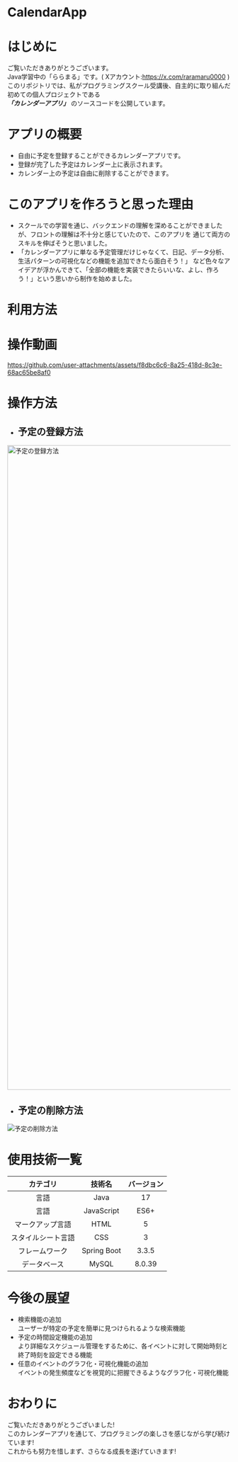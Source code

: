 # CalendarApp
# はじめに  
ご覧いただきありがとうございます。  
Java学習中の「ららまる」です。( Xアカウント:https://x.com/raramaru0000 )  
このリポジトリでは、私がプログラミングスクール受講後、自主的に取り組んだ初めての個人プロジェクトである  
***「カレンダーアプリ」*** のソースコードを公開しています。

# アプリの概要　　
- 自由に予定を登録することができるカレンダーアプリです。  
- 登録が完了した予定はカレンダー上に表示されます。  
- カレンダー上の予定は自由に削除することができます。  

# このアプリを作ろうと思った理由  
- スクールでの学習を通じ、バックエンドの理解を深めることができましたが、フロントの理解は不十分と感じていたので、このアプリを
  通じて両方のスキルを伸ばそうと思いました。
- 「カレンダーアプリに単なる予定管理だけじゃなくて、日記、データ分析、生活パターンの可視化などの機能を追加できたら面白そう！」
  など色々なアイデアが浮かんできて、「全部の機能を実装できたらいいな、よし、作ろう！」という思いから制作を始めました。

# 利用方法  


# 操作動画  
https://github.com/user-attachments/assets/f8dbc6c6-8a25-418d-8c3e-68ac65be8af0

# 操作方法  
- ## 予定の登録方法
<img width="1456" alt="予定の登録方法" src="https://github.com/user-attachments/assets/b6df0a9c-4eb9-4286-add2-d53699fbde72" />



- ## 予定の削除方法  
![予定の削除方法](https://github.com/user-attachments/assets/e89c739f-5687-4a75-9265-f62fde1647f2)


# 使用技術一覧
|  カテゴリ  |   技術名   |   バージョン  |
| :---:   |     :---:    |   :---: |
| 言語    |    Java       | 17        |
| 言語    |  JavaScript   | ES6+ |
| マークアップ言語    |    HTML  | 5    |
| スタイルシート言語   |    CSS   | 3  |
| フレームワーク    |   Spring Boot  | 3.3.5 |
| データベース    |   MySQL  | 8.0.39  |  

# 今後の展望
- 検索機能の追加  
ユーザーが特定の予定を簡単に見つけられるような検索機能  
- 予定の時間設定機能の追加  
より詳細なスケジュール管理をするために、各イベントに対して開始時刻と終了時刻を設定できる機能  
- 任意のイベントのグラフ化・可視化機能の追加  
イベントの発生頻度などを視覚的に把握できるようなグラフ化・可視化機能  
# おわりに  
ご覧いただきありがとうございました!  
このカレンダーアプリを通じて、プログラミングの楽しさを感じながら学び続けています!  
これからも努力を惜しまず、さらなる成長を遂げていきます!  

